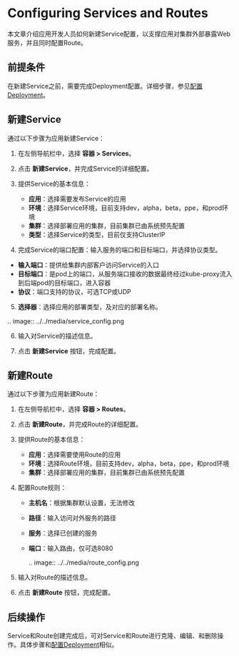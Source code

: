 # Configuring Services and Routes

本文章介绍应用开发人员如何新建Service配置，以支撑应用对集群外部暴露Web服务，并且同时配置Route。

## 前提条件

在新建Service之前，需要完成Deployment配置。详细步骤，参见[配置Deployment](configuring_deployment)。

## 新建Service

通过以下步骤为应用新建Service：

1. 在左侧导航栏中，选择 **容器 > Services**。

2. 点击 **新建Service**，并完成Service的详细配置。

3. 提供Service的基本信息：

   - **应用**：选择需要发布Service的应用
   - **环境**：选择Service环境，目前支持dev，alpha，beta，ppe，和prod环境
   - **集群**：选择部署应用的集群，目前集群已由系统预先配置
   - **类型**：选择Service的类型，目前仅支持ClusterIP

4. 完成Service的端口配置：输入服务的端口和目标端口，并选择协议类型。

  - **输入端口**：提供给集群内部客户访问Service的入口
  - **目标端口**：是pod上的端口，从服务端口接收的数据最终经过kube-proxy流入到后端pod的目标端口，进入容器
  - **协议**：端口支持的协议，可选TCP或UDP

5. **选择器**：选择应用的部署类型，及对应的部署名称。

  .. image:: ../../media/service_config.png

6. 输入对Service的描述信息。

7. 点击 **新建Service** 按钮，完成配置。

## 新建Route

通过以下步骤为应用新建Route：

1. 在左侧导航栏中，选择 **容器 > Routes**。

2. 点击 **新建Route**，并完成Route的详细配置。

3. 提供Route的基本信息：

   - **应用**：选择需要使用Route的应用
   - **环境**：选择Route环境，目前支持dev，alpha，beta，ppe，和prod环境
   - **集群**：选择部署应用的集群，目前集群已由系统预先配置

4. 配置Route规则：

   - **主机名**：根据集群默认设置，无法修改

   - **路径**：输入访问对外服务的路径

   - **服务**：选择已创建的服务

   - **端口**：输入路由，仅可选8080

     .. image:: ../../media/route_config.png

5. 输入对Route的描述信息。

6. 点击 **新建Route** 按钮，完成配置。

## 后续操作

Service和Route创建完成后，可对Service和Route进行克隆、编辑、和删除操作。具体步骤和[配置Deployment](configuring_deployment)相似。

<!--end-->
